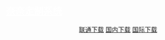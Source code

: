 ## <a style="color: #fff" href="https://space.bilibili.com/640736191" title="By bilibili@sukikirakira">奈奈定制系统</a>

<p align="center">
    <a class="btn" href="https://download.fuibafuyu.cn/d/123/System/Windows/kaguranana/kaguranana%20OS.wim">联通下载</a>
    <a class="btn" href="https://download.fuibafuyu.cn/d/Ali/System/Windows/kaguranana/kaguranana%20OS.wim">国内下载</a>
    <a class="btn" href="https://download.fuibafuyu.top/OD/System/Windows/kaguranana/kaguranana%20OS.wim">国际下载</a>
</p>